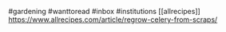 #gardening 
#wanttoread 
#inbox 
#institutions [[allrecipes]]
https://www.allrecipes.com/article/regrow-celery-from-scraps/
